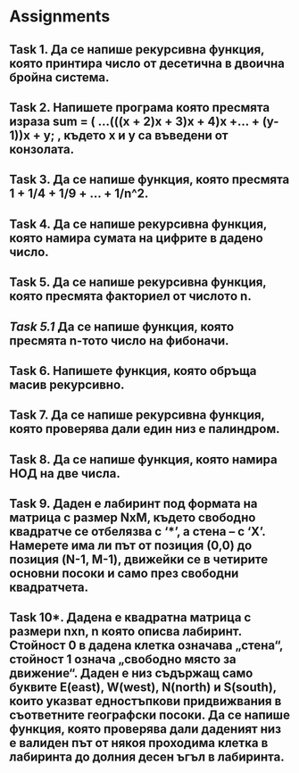 # Assignments

## Task 1. Да се напише рекурсивна функция, която принтира число от десетична в двоична бройна система.

## Task 2. Напишете програма която пресмята израза sum = ( ...(((x + 2)x + 3)x + 4)x +... + (y-1))x + y; , където x и y са въведени от конзолата.

## Task 3. Да се напише функция, която пресмята 1 + 1/4 + 1/9 + ... + 1/n^2.

## Task 4. Да се напише рекурсивна функция, която намира сумата на цифрите в дадено число. 

## Task 5. Да се напише рекурсивна функция, която пресмята факториел от числотo n.

## *Task 5.1* Да се напише функция, която пресмята n-тото число на фибоначи.

## Task 6. Напишете функция, която обръща масив рекурсивно.

## Task 7. Да се напише рекурсивна функция, която проверява дали един низ е палиндром. 

## Task 8. Да се напише функция, която намира НОД на две числа.

## Task 9. Даден е лабиринт под формата на матрица с размер NxM, където свободно квадратче се отбелязва с ‘*’, а стена – с ‘X’. Намерете има ли път от позиция (0,0) до позиция (N-1, M-1), движейки се в четирите основни посоки и само през свободни квадратчета.

## Task 10*. Дадена е квадратна матрица с размери nxn, n която описва лабиринт. Стойност 0 в дадена клетка означава „стена“, стойност 1 означа „свободно място за движение“. Даден е низ съдържащ само буквите E(east), W(west), N(north) и S(south), които указват едностъпкови придвижвания в съответните географски посоки. Да се напише функция, която проверява дали даденият низ е валиден път от някоя проходима клетка в лабиринта до долния десен ъгъл в лабиринта.